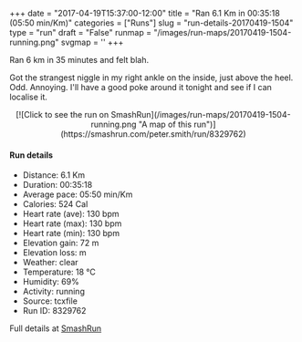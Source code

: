 +++
date = "2017-04-19T15:37:00-12:00"
title = "Ran 6.1 Km in 00:35:18 (05:50 min/Km)"
categories = ["Runs"]
slug = "run-details-20170419-1504"
type = "run"
draft = "False"
runmap = "/images/run-maps/20170419-1504-running.png"
svgmap = '<polyline points="54 5, 52 6, 51 7, 45 12, 44 14, 41 16, 41 18, 40 18, 38 19, 37 20, 35 21, 35 23, 33 23, 33 24, 32 25, 31 24, 28 26, 27 27, 28 30, 27 29, 26 30, 23 32, 23 33, 20 35, 21 36, 16 39, 13 46, 10 50, 6 58, 5 59, 4 60, 4 62, 1 68, 0 74, 1 75, 10 77, 15 78, 18 78, 23 80, 34 82, 36 84, 38 85, 40 84, 44 85, 46 85, 54 86, 60 88, 82 92, 94 96, 97 96, 98 96, 99 94, 98 91, 100 85, 99 84, 94 83, 93 82, 88 81, 86 81, 83 80, 78 79, 75 77, 72 76, 69 74, 60 66, 56 63, 53 60, 54 59, 53 58, 45 56, 36 54, 30 51, 19 44, 16 42, 16 40, 21 36, 23 36, 24 33, 27 31, 29 28, 33 26, 36 22, 39 19, 40 19, 40 18, 46 13, 53 6">'
+++

Ran 6 km in 35 minutes and felt blah. 

Got the strangest niggle in my right ankle on the inside, just above the heel. Odd. Annoying. I'll have a good poke around it tonight and see if I can localise it. 

<!--more-->

<center>
[![Click to see the run on SmashRun](/images/run-maps/20170419-1504-running.png "A map of this run")](https://smashrun.com/peter.smith/run/8329762)
</center>

#### Run details

* Distance: 6.1 Km
* Duration: 00:35:18
* Average pace: 05:50 min/Km
* Calories: 524 Cal
* Heart rate (ave): 130 bpm
* Heart rate (max): 130 bpm
* Heart rate (min): 130 bpm
* Elevation gain: 72 m
* Elevation loss:  m
* Weather: clear
* Temperature: 18 &deg;C
* Humidity: 69%
* Activity: running
* Source: tcxfile
* Run ID: 8329762

Full details at [SmashRun](https://smashrun.com/peter.smith/run/8329762)